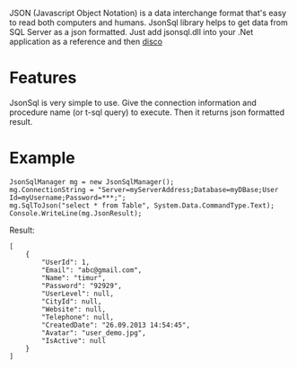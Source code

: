 JSON (Javascript Object Notation) is a data interchange format that's easy to read both computers and humans. JsonSql library helps to get data from SQL Server as a json formatted. Just add jsonsql.dll into your .Net application as a reference and then [disco](http://youtu.be/UkSPUDpe0U8?t=10s)

Features
========

JsonSql is very simple to use. Give the connection information and procedure name (or t-sql query) to execute. 
Then it returns json formatted result.

Example
=======

    JsonSqlManager mg = new JsonSqlManager();
    mg.ConnectionString = "Server=myServerAddress;Database=myDBase;User Id=myUsername;Password=***;";
    mg.SqlToJson("select * from Table", System.Data.CommandType.Text);
    Console.WriteLine(mg.JsonResult);

Result:

    [
        {
            "UserId": 1,
            "Email": "abc@gmail.com",
            "Name": "timur",
            "Password": "92929",
            "UserLevel": null,
            "CityId": null,
            "Website": null,
            "Telephone": null,
            "CreatedDate": "26.09.2013 14:54:45",
            "Avatar": "user_demo.jpg",
            "IsActive": null
        }
    ]
